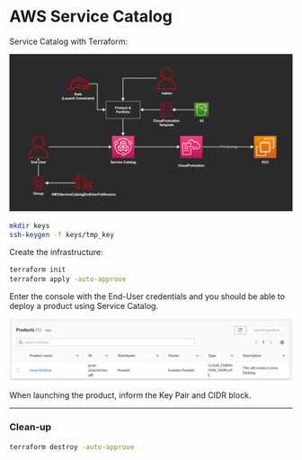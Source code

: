 # AWS Service Catalog

Service Catalog with Terraform:

<img src="service-catalog.png" />

```sh
mkdir keys
ssh-keygen -f keys/tmp_key
```

Create the infrastructure:

```sh
terraform init
terraform apply -auto-approve
```

Enter the console with the End-User credentials and you should be able to deploy a product using Service Catalog.

<img src="products.png" />

When launching the product, inform the Key Pair and CIDR block.

---

### Clean-up

```sh
terraform destroy -auto-approve
```
